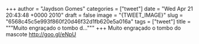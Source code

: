 
+++
author = "Jaydson Gomes"
categories = ["tweet"]
date = "Wed Apr 21 20:43:48 +0000 2010"
draft = false
image = "{TWEET_IMAGE}"
slug = "6568c45c5e993f860f20d46f32d1fb620e5a016a"
tags = ["tweet"]
title = """Muito engraçado o tombo d..."""
+++
Muito engraçado o tombo do mascote http://goo.gl/eNpU
